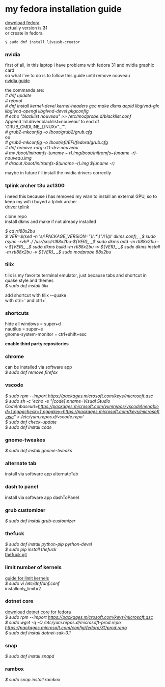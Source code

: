 # my fedora installation guide

[download fedora](https://getfedora.org/en/workstation/download/)  
actually version is **31**  
or create in fedora  
```console
$ sudo dnf install liveusb-creator
```

### nvidia
first of all, in this laptop i have problems with fedora 31 and nvidia graphic card  
so what i've to do is to follow this guide until remove nouveau  
[nvidia guide](https://www.if-not-true-then-false.com/2015/fedora-nvidia-guide/)    

the commands are:  
_# dnf update_  
_# reboot_  
_# dnf install kernel-devel kernel-headers gcc make dkms acpid libglvnd-glx libglvnd-opengl libglvnd-devel pkgconfig_  
_# echo "blacklist nouveau" >> /etc/modprobe.d/blacklist.conf_  
Append ‘rd.driver.blacklist=nouveau’ to end of ‘GRUB_CMDLINE_LINUX=”…”‘.  
_# grub2-mkconfig -o /boot/grub2/grub.cfg_  
ou  
_# grub2-mkconfig -o /boot/efi/EFI/fedora/grub.cfg_  
_# dnf remove xorg-x11-drv-nouveau_  
_# mv /boot/initramfs-$(uname -r).img /boot/initramfs-$(uname -r)-nouveau.img_  
_# dracut /boot/initramfs-$(uname -r).img $(uname -r)_    

maybe in future i'll install the nvidia drivers correctly      


### tplink archer t3u ac1300
i need this because i has removed my wlan to install an external GPU, so to keep my wifi i buyed a tplink archer  
[driver tplink](https://github.com/cilynx/rtl88x2BU)    

clone repo  
install dkms and make if not already installed    

_$ cd rtl88x2bu_  
_$ VER=$(sed -n 's/\PACKAGE_VERSION="\(.*\)"/\1/p' dkms.conf)_  
_$ sudo rsync -rvhP ./ /usr/src/rtl88x2bu-${VER}_  
_$ sudo dkms add -m rtl88x2bu -v ${VER}_  
_$ sudo dkms build -m rtl88x2bu -v ${VER}_  
_$ sudo dkms install -m rtl88x2bu -v ${VER}_  
_$ sudo modprobe 88x2bu_      


### tilix
tilix is my favorite terminal emulator, just because tabs and shortcut in quake style and themes  
_$ sudo dnf install tilix_    

add shortcut with tilix --quake  
with ctrl+' and ctrl+`      


### shortcuts
hide all windows = super+d  
nautilus = super+e  
gnome-system-monitor = ctrl+shift+esc      


**enable third party repositories**    

### chrome
can be installed via software app  
_$ sudo dnf remove firefox_      


### vscode
_$ sudo rpm --import https://packages.microsoft.com/keys/microsoft.asc_  
_$ sudo sh -c 'echo -e "[code]\nname=Visual Studio Code\nbaseurl=https://packages.microsoft.com/yumrepos/vscode\nenabled=1\ngpgcheck=1\ngpgkey=https://packages.microsoft.com/keys/microsoft.asc" > /etc/yum.repos.d/vscode.repo'_  
_$ sudo dnf check-update_  
_$ sudo dnf install code_      


### gnome-tweakes
_$ sudo dnf install gnome-tweaks_      



### alternate tab
install via software app alternateTab      



### dash to panel
install via software app dashToPanel      



### grub customizer
_$ sudo dnf install grub-customizer_       


### thefuck
_$ sudo dnf install python-pip python-devel_  
_$ sudo pip install thefuck_  
[thefuck git](https://github.com/nvbn/thefuck)      


### limit number of kernels
[guide for limit kernels](https://www.linuxbabe.com/linux-server/list-installed-linux-kernels-remove-old-ones-fedora)  
_$ sudo vi /etc/dnf/dnf.conf_  
installonly_limit=2      



### dotnet core
[download dotnet core for fedora](https://docs.microsoft.com/pt-br/dotnet/core/install/linux-package-manager-fedora31)  
_$ sudo rpm --import https://packages.microsoft.com/keys/microsoft.asc_  
_$ sudo wget -q -O /etc/yum.repos.d/microsoft-prod.repo https://packages.microsoft.com/config/fedora/31/prod.repo_  
_$ sudo dnf install dotnet-sdk-3.1_      


### snap
_$ sudo dnf install snapd_      

### rambox
_$ sudo snap install rambox_      